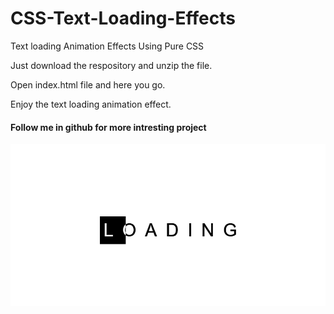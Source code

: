 # CSS-Text-Loading-Effects 
Text loading Animation Effects Using Pure CSS </br>

Just download the respository and unzip the file. </br>

Open index.html file and here you go. </br>

Enjoy the text loading animation effect.</br>

<h4>Follow me in github for more intresting project</h4>

![](loading-text-minimal-final-animation.gif)

